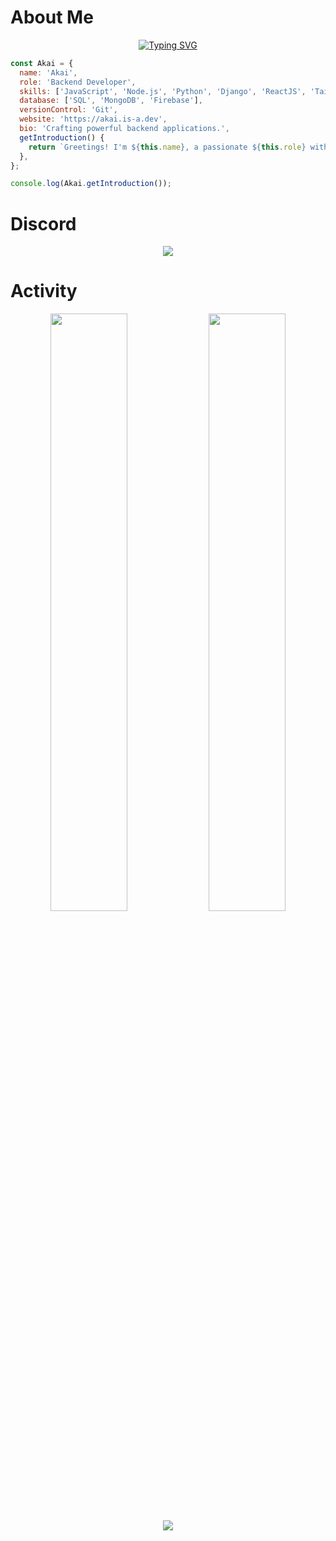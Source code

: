 # About Me

<div align="center">
  <a href="https://git.io/typing-svg">
    <img src="https://readme-typing-svg.demolab.com?font=Fira+Code&pause=1000&color=136EF7&center=true&width=435&lines=Backend+Developer;Loves+Coding;Always+Learning" alt="Typing SVG" />
  </a>
 </div>


```javascript
const Akai = {
  name: 'Akai',
  role: 'Backend Developer',
  skills: ['JavaScript', 'Node.js', 'Python', 'Django', 'ReactJS', 'TailwindCSS'],
  database: ['SQL', 'MongoDB', 'Firebase'],
  versionControl: 'Git',
  website: 'https://akai.is-a.dev',
  bio: 'Crafting powerful backend applications.',
  getIntroduction() {
    return `Greetings! I'm ${this.name}, a passionate ${this.role} with expertise in ${this.skills.join(', ')}. ${this.bio} Check out my website at [${this.website}](${this.website}). Let's collaborate and work our magic together! ✨🔥`;
  },
};

console.log(Akai.getIntroduction());
```

# Discord
<p align="center">
   <a href="https://discord.com/users/747403406154399765">
      <img src="https://lanyard.cnrad.dev/api/747403406154399765?animated=true&hideDiscrim=true&bg=010409" />
   </a>
</p>

# Activity
<div align="center">
<img width="49.5%" src="https://github-readme-stats.vercel.app/api?username=AmazingAkai&show_icons=true&theme=tokyonight&hide_border=true&count_private=true" />
    <img width="49.5%" src="https://github-readme-streak-stats.herokuapp.com/?user=AmazingAkai&show_icons=true&theme=tokyonight&hide_border=true&count_private=true" />
</div>

<div align="center">
  <img src="https://github-readme-activity-graph.cyclic.app/graph?username=AmazingAkai&theme=tokyonight&hide_border=true&bg_color=1A1B27" />
</div>


